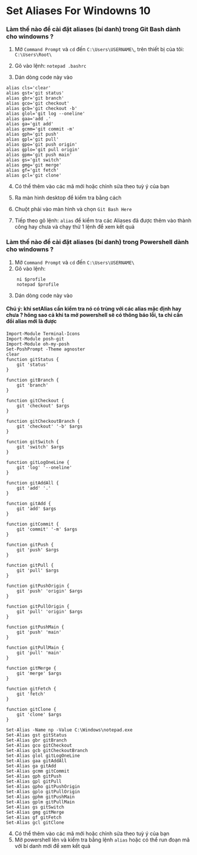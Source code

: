 # Set Aliases For Windowns 10
### Làm thế nào để cài đặt aliases (bí danh) trong Git Bash dành cho windowns ?

1. Mở `Command Prompt` và `cd` đến `C:\Users\USERNAME\`, trên thiết bị của tôi: `C:\Users\Root\`

2. Gõ vào lệnh: `notepad .bashrc`

3. Dán dòng code này vào
```
alias cls='clear'
alias gst='git status'
alias gbr='git branch'
alias gco='git checkout'
alias gcb='git checkout -b'
alias glol='git log --oneline' 
alias gaa='add .'
alias ga='git add'
alias gcmm='git commit -m' 
alias gph='git push'
alias gpl='git pull'
alias gpo='git push origin'
alias gplo='git pull origin'
alias gpm='git push main'
alias gs='git switch'
alias gmg='git merge'
alias gf='git fetch'
alias gcl='git clone'  
```
4. Có thể thêm vào các mã mới hoặc chỉnh sửa theo tuỳ ý của bạn

5. Ra màn hình desktop để kiểm tra bằng cách 

6. Chuột phải vào màn hình và chọn `Git Bash Here`

7. Tiếp theo gõ lệnh: `alias` để kiểm tra các Aliases đã được thêm vào thành công hay chưa và chạy thử 1 lệnh để xem kết quả

### Làm thế nào để cài đặt aliases (bí danh) trong Powershell dành cho windowns ?
1. Mở `Command Prompt` và `cd` đến `C:\Users\USERNAME\`
2. Gõ vào lệnh: 
``` 
    ni $profile
    notepad $profile
```

3. Dán dòng code này vào
#### Chú ý: khi setAlias cần kiểm tra nó có trùng với các alias mặc định hay chưa ? hông sao cả khi ta mở powershell sẽ có thông báo lỗi, ta chỉ cần đổi alias mới là được
```
Import-Module Terminal-Icons
Import-Module posh-git
Import-Module oh-my-posh
Set-PoshPrompt -Theme agnoster
clear
function gitStatus {
    git 'status'
}

function gitBranch {
    git 'branch' 
}

function gitCheckout {
    git 'checkout' $args
}

function gitCheckoutBranch {
    git 'checkout' '-b' $args
}

function gitSwitch {
    git 'switch' $args
}

function gitLogOneLine {
    git 'log' '--oneline'
}

function gitAddAll {
    git 'add' '.' 
}

function gitAdd {
    git 'add' $args
}

function gitCommit {
    git 'commit' '-m' $args
}

function gitPush {
    git 'push' $args
}

function gitPull {
    git 'pull' $args
}

function gitPushOrigin {
    git 'push' 'origin' $args
}

function gitPullOrigin {
    git 'pull' 'origin' $args
}

function gitPushMain {
    git 'push' 'main'
}

function gitPullMain {
    git 'pull' 'main' 
}

function gitMerge {
    git 'merge' $args
}

function gitFetch {
    git 'fetch' 
}

function gitClone {
    git 'clone' $args 
}

Set-Alias -Name np -Value C:\Windows\notepad.exe
Set-Alias gst gitStatus
Set-Alias gbr gitBranch
Set-Alias gco gitCheckout
Set-Alias gcb gitCheckoutBranch
Set-Alias glol gitLogOneLine
Set-Alias gaa gitAddAll
Set-Alias ga gitAdd
Set-Alias gcmm gitCommit
Set-Alias gph gitPush
Set-Alias gpl gitPull
Set-Alias gpho gitPushOrigin
Set-Alias gplo gitPullOrigin
Set-Alias gphm gitPushMain
Set-Alias gplm gitPullMain
Set-Alias gs gitSwitch
Set-Alias gmg gitMerge
Set-Alias gf gitFetch
Set-Alias gcl gitClone
```
4. Có thể thêm vào các mã mới hoặc chỉnh sửa theo tuỳ ý của bạn
5. Mở powershell lên và kiểm tra bằng lệnh `alias` hoặc có thể run đoạn mã với bí danh mới để xem kết quả
